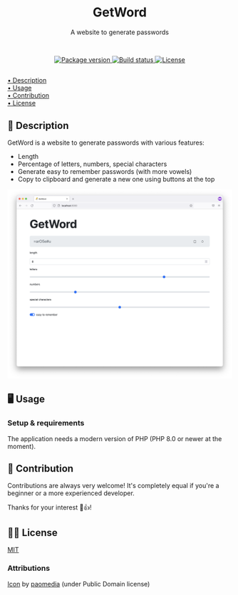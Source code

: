 <h1 align="center">GetWord</h1>
<p align="center">A website to generate passwords</p>

<br>

<p align="center">
    <a href="https://github.com/jarne/GetWord/blob/master/package.json">
        <img src="https://img.shields.io/github/package-json/v/jarne/GetWord.svg" alt="Package version">
    </a>
    <a href="https://circleci.com/gh/jarne/GetWord">
        <img src="https://circleci.com/gh/jarne/GetWord.svg?style=svg&circle-token=b7c01987c53a3e8d4919819c6e50e65a3fbb43e8" alt="Build status">
    </a>
    <a href="https://github.com/jarne/GetWord/blob/master/LICENSE">
        <img src="https://img.shields.io/github/license/jarne/GetWord.svg" alt="License">
    </a>
</p>

##

[• Description](#-description)  
[• Usage](#-usage)  
[• Contribution](#-contribution)  
[• License](#%EF%B8%8F-license)

## 📙 Description

GetWord is a website to generate passwords with various features:

-   Length
-   Percentage of letters, numbers, special characters
-   Generate easy to remember passwords (with more vowels)
-   Copy to clipboard and generate a new one using buttons at the top

<img src=".github/.media/screenshot.png" alt="Screenshot of GetWord web app">

## 🖥 Usage

### Setup & requirements

The application needs a modern version of PHP (PHP 8.0 or newer at the moment).

## 🙋‍ Contribution

Contributions are always very welcome! It's completely equal if you're a beginner or a more experienced developer.

Thanks for your interest 🎉👍!

## 👨‍⚖️ License

[MIT](https://github.com/jarne/GetWord/blob/master/LICENSE)

### Attributions

[Icon](https://iconarchive.com/show/small-n-flat-icons-by-paomedia/keyring-icon.html) by [paomedia](https://github.com/paomedia) (under Public Domain license)

